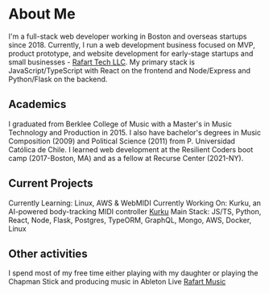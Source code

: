 # About Me
I'm a full-stack web developer working in Boston and overseas startups since 2018. Currently, I run a web development business focused on MVP, product prototype, and website development for early-stage startups and small businesses - [Rafart Tech LLC](https://rafart.tech). My primary stack is JavaScript/TypeScript with React on the frontend and Node/Express and Python/Flask on the backend. 

## Academics
I graduated from Berklee College of Music with a Master's in Music Technology and Production in 2015. I also have bachelor's degrees in Music Composition (2009) and Political Science (2011) from P. Universidad Católica de Chile.
I learned web development at the Resilient Coders boot camp (2017-Boston, MA) and as a fellow at Recurse Center (2021-NY).

## Current Projects
Currently Learning: Linux, AWS & WebMIDI
Currently Working On: Kurku, an AI-powered body-tracking MIDI controller [Kurku](https://kurku.tech)
Main Stack: JS/TS, Python, React, Node, Flask, Postgres, TypeORM, GraphQL, Mongo, AWS, Docker, Linux

## Other activities
I spend most of my free time either playing with my daughter or playing the Chapman Stick and producing music in Ableton Live [Rafart Music](https://rafartmusic.com)
